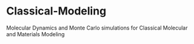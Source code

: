 # Classical-Modeling
Molecular Dynamics and Monte Carlo simulations for Classical Molecular and Materials Modeling
